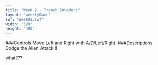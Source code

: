 ```yaml
---
title: "Week 2 - Trench Invaders"
layout: "weeklyGame"
swf: "Week02.swf"
width: "320"
height: "480"
---
```


###Controls
Move Left and Right with A/D/Left/Right.
###Descriptions
Dodge the Alien Attack!!!

what???